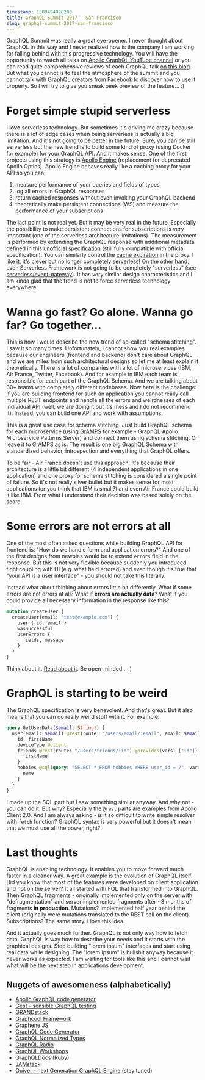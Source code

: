 ```yaml
---
timestamp: 1509494028280
title: GraphQL Summit 2017 - San Francisco
slug: graphql-summit-2017-san-francisco
---
```


GraphQL Summit was really a great eye-opener. I never thought about GraphQL in this way and I never realized how is the company I am working for falling behind with this progressive technology. You will have the opportunity to watch all talks on [Apollo GraphQL YouTube channel](https://www.youtube.com/channel/UC0pEW_GOrMJ23l8QcrGdKSw/feed) or you can read quite comprehensive reviews of each GraphQL talk [on this blog](https://about.sourcegraph.com/graphql/). But what you cannot is to feel the atmosphere of the summit and you cannot talk with GraphQL creators from Facebook to discover how to use it properly. So I will try to give you sneak peek preview of the feature... :)

# Forget simple stupid serverless

I **love** serverless technology. But sometimes it's driving me crazy because there is a lot of edge cases when being serverless is actually a big limitation. And it's not going to be better in the future. Sure, you can be still serverless but the new trend is to build some kind of proxy (using Docker for example) for your GraphQL API. And it makes sense. One of the first projects using this strategy is [Apollo Engine](https://www.apollographql.com/engine/) (replacement for deprecated Apollo Optics). Apollo Engine behaves really like a caching proxy for your API so you can:

1) measure performance of your queries and fields of types
2) log all errors in GraphQL responses
3) return cached responses without even invoking your GraphQL backend
4) theoretically make persistent connections (WS) and measure the performance of your subscriptions

The last point is not real yet. But it may be very real in the future. Especially the possibility to make persistent connections for subscriptions is very important (one of the serverless architecture limitations). The measurement is performed by extending the GraphQL response with additional metadata defined in this [unofficial specification](https://github.com/apollographql/apollo-tracing) (still fully compatible with official specification). You can similarly control the [cache expiration](https://github.com/apollographql/apollo-cache-control) in the proxy. I like it, it's clever but no longer completely serverless! On the other hand, even Serverless Framework is not going to be completely "serverless" (see [serverless/event-gateway](https://github.com/serverless/event-gateway)). It has very similar design characteristics and I am kinda glad that the trend is not to force serverless technology everywhere.

# Wanna go fast? Go alone. Wanna go far? Go together...

This is how I would describe the new trend of so-called "schema stitching". I saw it so many times. Unfortunately, I cannot show you real examples because our engineers (frontend and backend) don't care about GraphQL and we are miles from such architectural designs so let me at least explain it theoretically. There is a lot of companies with a lot of microservices (IBM, Air France, Twitter, Facebook). And for example in IBM each team is responsible for each part of the GraphQL Schema. And we are talking about 30+ teams with completely different codebases. Now here is the challenge: if you are building frontend for such an application you cannot really call multiple REST endpoints and handle all the errors and weirdnesses of each individual API (well, we are doing it but it's mess and I do not recommend it). Instead, you can build one API and work with assumptions.

This is a great use case for schema stitching. Just build GraphQL schema for each microservice (using [GrAMPS](https://gramps-graphql.github.io/gramps-express/) for example - GraphQL Apollo Microservice Patterns Server) and connect them using schema stitching. Or leave it to GrAMPS as is. The result is one big GraphQL Schema with standardized behavior, introspection and everything that GraphQL offers.

To be fair - Air France doesn't use this approach. It's because their architecture is a little bit different (4 independent applications in one application) and one proxy for schema stitching is considered a single point of failure. So it's not really silver bullet but it makes sense for most applications (or you think that IBM is small?) and even Air France could build it like IBM. From what I understand their decision was based solely on the scare.

# Some errors are not errors at all

One of the most often asked questions while building GraphQL API for frontend is: "How do we handle form and application errors?" And one of the first designs from newbies would be to extend `errors` field in the response. But this is not very flexible because suddenly you introduced tight coupling with UI (e.g. what field errored) and even though it's true that "your API is a user interface" - you should not take this literally.

Instead what about thinking about errors little bit differently. What if some errors are not errors at all? What if **errors are actually data**? What if you could provide all necessary information in the response like this?

```graphql
mutation createUser {
  createUser(email: "test@example.com") {
    user { id, email }
    wasSuccessful
    userErrors {
      fields, message
    }
  }
}
```

Think about it. [Read about it](https://about.sourcegraph.com/graphql/what-went-wrong-best-practices-for-surfacing-error-messages-in-a-graphql-api/). Be open-minded... :)

# GraphQL is starting to be weird

The GraphQL specification is very benevolent. And that's great. But it also means that you can do really weird stuff with it. For example:

```graphql
query GetUserData($email: String!) {
  user(email: $email) @rest(route: "/users/email/:email", email: $email) {
    id, firstName
    deviceType @client
    friends @rest(route: "/users/friends/:id") @provides(vars: ["id"]) {
      firstName
    }
    hobbies @sql(query: "SELECT * FROM hobbies WHERE user_id = ?", variables: ...) {
      name
    }
  }
}
```

I made up the SQL part but I saw something similar anyway. And why not - you can do it. But why? Especially the `@rest` parts are examples from Apollo Client 2.0. And I am always asking - is it so difficult to write simple resolver with `fetch` function? GraphQL syntax is very powerful but it doesn't mean that we must use all the power, right?

# Last thoughts

GraphQL is enabling technology. It enables you to move forward much faster in a cleaner way. A great example is the evolution of GraphQL itself. Did you know that most of the features were developed on client application and not on the server? It all started with FQL that transformed into GraphQL. Then GraphQL fragments - originally implemented only on the server with "defragmentation" and server implemented fragments after ~3 months of fragments **in production**. Mutations? Implemented half year behind the client (originally were mutations translated to the REST call on the client). Subscriptions? The same story. I love this idea.

And it actually goes much further. GraphQL is not only way how to fetch data. GraphQL is way how to describe your needs and it starts with the graphical designs. Stop building "lorem ipsum" interfaces and start using real data while designing. The "lorem ipsum" is bullshit anyway because it never works as expected. I am waiting for tools like this and I cannot wait what will be the next step in applications development.

## Nuggets of awesomeness (alphabetically)

- [Apollo GraphQL code generator](https://github.com/apollographql/apollo-codegen)
- [Gest - sensible GraphQL testing](https://github.com/mfix22/gest)
- [GRANDstack](http://grandstack.io/)
- [Graphcool Framework](https://github.com/graphcool/framework)
- [Graphene JS](http://graphene-js.org/)
- [GraphQL Code Generator](https://github.com/dotansimha/graphql-code-generator)
- [GraphQL Normalized Types](https://github.com/mfix22/gnt)
- [GraphQL Radio](https://graphqlradio.com/)
- [GraphQL Workshops](http://graphqlworkshops.com/)
- [GraphQLDocs](https://github.com/gjtorikian/graphql-docs) (Ruby)
- [JAMstack](https://jamstack.org/)
- [Quiver - next Generation GraphQL Engine](http://graphql-quiver.com/) (stay tuned)
